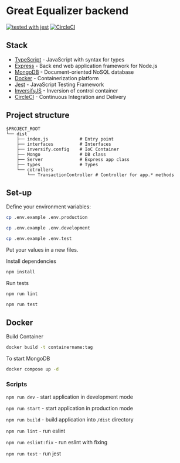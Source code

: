 # Great Equalizer backend

[![tested with jest](https://img.shields.io/badge/tested_with-jest-99424f.svg)](https://github.com/facebook/jest)
[![CircleCI](https://circleci.com/gh/Team-number-7/great-equalizer-backend/tree/main.svg?style=svg)](https://circleci.com/gh/Team-number-7/great-equalizer-backend/tree/main)

## Stack

- [TypeScript](https://www.typescriptlang.org/) - JavaScript with syntax for types
- [Express](https://expressjs.com/) - Back end web application framework for Node.js
- [MongoDB](https://www.mongodb.com/) - Document-oriented NoSQL database
- [Docker](https://www.docker.com/) - Containerization platform
- [Jest](https://jestjs.io/) - JavaScript Testing Framework
- [InversifyJS](https://inversify.io/) - Inversion of control container
- [CircleCI](https://circleci.com/) - Continuous Integration and Delivery

## Project structure



```
$PROJECT_ROOT
└── dist
    ├── index.js            # Entry point
    ├── interfaces          # Interfaces
    ├── inversify.config    # IoC Container
    ├── Mongo               # DB class
    ├── Server              # Express app class
    ├── types               # Types
    └── cotrollers    
        └── TransactionController # Controller for app.* methods
```

## Set-up

Define your environment variables:
```bash
cp .env.example .env.production 
```

```bash
cp .env.example .env.development
```

```bash
cp .env.example .env.test
```
Put your values in a new files.


Install dependencies

```bash
npm install 
```

Run tests

```bash
npm run lint
```

```bash
npm run test
```



## Docker

Build Container

```bash
docker build -t containername:tag
```

To start MongoDB  

```bash
docker compose up -d
```


### Scripts

``npm run dev`` - start application in development mode

``npm run start`` - start application in production mode

``npm run build`` - build application into `/dist` directory

``npm run lint`` - run eslint

``npm run eslint:fix`` - run eslint with fixing

``npm run test`` - run jest


